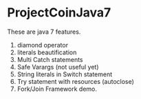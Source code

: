 # ProjectCoinJava7
These are java 7 features.
1. diamond operator
2. literals beautification
3. Multi Catch statements
4. Safe Varargs (not useful yet)
5. String literals in Switch statement
6. Try statement with resources (autoclose)
7. Fork/Join Framework demo.
